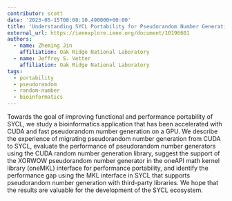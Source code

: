 ```yaml
---
contributor: scott
date: '2023-05-15T08:08:10.490000+00:00'
title: 'Understanding SYCL Portability for Pseudorandom Number Generation: a Case Study with Gene-Expression Connectivity Mapping'
external_url: https://ieeexplore.ieee.org/document/10196601
authors:
  - name: Zheming Jin
    affiliation: Oak Ridge National Laboratory
  - name: Jeffrey S. Vetter
    affiliation: Oak Ridge National Laboratory
tags:
  - portability
  - pseudorandom
  - random-number
  - bioinformatics
---
```


Towards the goal of improving functional and performance portability of SYCL, we study a bioinformatics application that
has been accelerated with CUDA and fast pseudorandom number generation on a GPU. We describe the experience of migrating
pseudorandom number generation from CUDA to SYCL, evaluate the performance of pseudorandom number generators using the
CUDA random number generation library, suggest the support of the XORWOW pseudorandom number generator in the oneAPI
math kernel library (oneMKL) interface for performance portability, and identify the performance gap using the MKL
interface in SYCL that supports pseudorandom number generation with third-party libraries. We hope that the results are
valuable for the development of the SYCL ecosystem.
